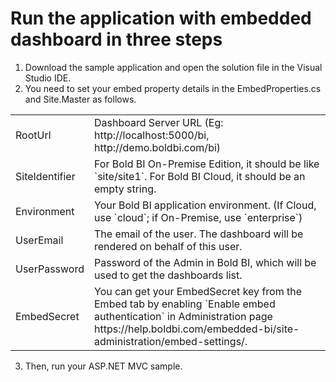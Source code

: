 # Run the application with embedded dashboard in three steps

1. Download the sample application and open the solution file in the Visual Studio IDE. 
2. You need to set your embed property details in the EmbedProperties.cs and Site.Master as follows.

<meta charset="utf-8"/>
<table>
  <tbody>
    <tr>
        <td align="left">RootUrl</td>
        <td align="left">Dashboard Server URL (Eg: http://localhost:5000/bi, http://demo.boldbi.com/bi)</td>
    </tr>
    <tr>
        <td align="left">SiteIdentifier</td>
        <td align="left">For Bold BI On-Premise Edition, it should be like `site/site1`. For Bold BI Cloud, it should be an empty string.</td>
    </tr>
    <tr>
        <td align="left">Environment</td>
        <td align="left">Your Bold BI application environment. (If Cloud, use `cloud`; if On-Premise, use `enterprise`)</td>
    </tr>
    <tr>
        <td align="left">UserEmail</td>
        <td align="left">The email of the user. The dashboard will be rendered on behalf of this user.</td>
    </tr>
    <tr>
        <td align="left">UserPassword</td>
        <td align="left">Password of the Admin in Bold BI, which will be used to get the dashboards list.</td>
    </tr>
    <tr>
        <td align="left">EmbedSecret</td>
        <td align="left">You can get your EmbedSecret key from the Embed tab by enabling `Enable embed authentication` in Administration page https://help.boldbi.com/embedded-bi/site-administration/embed-settings/.</td>
    </tr>
  </tbody>
</table>
 
 3. Then, run your ASP.NET MVC sample.
                                                           
